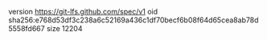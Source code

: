 version https://git-lfs.github.com/spec/v1
oid sha256:e768d53df3c238a6c52169a436c1df70becf6b08f64d65cea8ab78d5558fd667
size 12204
